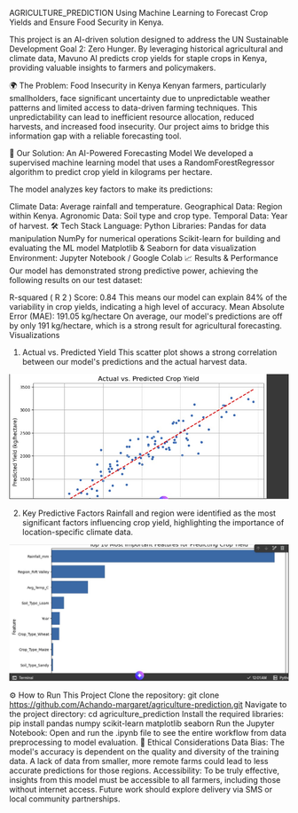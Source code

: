 AGRICULTURE_PREDICTION
Using Machine Learning to Forecast Crop Yields and Ensure Food Security in Kenya.

This project is an AI-driven solution designed to address the UN Sustainable Development Goal 2: Zero Hunger. By leveraging historical agricultural and climate data, Mavuno AI predicts crop yields for staple crops in Kenya, providing valuable insights to farmers and policymakers.

🌍 The Problem: Food Insecurity in Kenya
Kenyan farmers, particularly smallholders, face significant uncertainty due to unpredictable weather patterns and limited access to data-driven farming techniques. This unpredictability can lead to inefficient resource allocation, reduced harvests, and increased food insecurity. Our project aims to bridge this information gap with a reliable forecasting tool.

🤖 Our Solution: An AI-Powered Forecasting Model
We developed a supervised machine learning model that uses a RandomForestRegressor algorithm to predict crop yield in kilograms per hectare.

The model analyzes key factors to make its predictions:

Climate Data: Average rainfall and temperature.
Geographical Data: Region within Kenya.
Agronomic Data: Soil type and crop type.
Temporal Data: Year of harvest.
🛠️ Tech Stack
Language: Python
Libraries:
Pandas for data manipulation
NumPy for numerical operations
Scikit-learn for building and evaluating the ML model
Matplotlib & Seaborn for data visualization
Environment: Jupyter Notebook / Google Colab
📈 Results & Performance
Our model has demonstrated strong predictive power, achieving the following results on our test dataset:

R-squared (
R
2
) Score: 0.84
This means our model can explain 84% of the variability in crop yields, indicating a high level of accuracy.
Mean Absolute Error (MAE): 191.05 kg/hectare
On average, our model's predictions are off by only 191 kg/hectare, which is a strong result for agricultural forecasting.
Visualizations
1. Actual vs. Predicted Yield
This scatter plot shows a strong correlation between our model's predictions and the actual harvest data.

![Actual vs. Predicted Plot](Screenshot1.jpg)

2. Key Predictive Factors
Rainfall and region were identified as the most significant factors influencing crop yield, highlighting the importance of location-specific climate data.

![Feature Importance Plot](Screenshot2.jpg)

⚙️ How to Run This Project
Clone the repository:
git clone https://github.com/Achando-margaret/agriculture-prediction.git
Navigate to the project directory:
cd agriculture_prediction
Install the required libraries:
pip install pandas numpy scikit-learn matplotlib seaborn
Run the Jupyter Notebook: Open and run the .ipynb file to see the entire workflow from data preprocessing to model evaluation.
🤔 Ethical Considerations
Data Bias: The model's accuracy is dependent on the quality and diversity of the training data. A lack of data from smaller, more remote farms could lead to less accurate predictions for those regions.
Accessibility: To be truly effective, insights from this model must be accessible to all farmers, including those without internet access. Future work should explore delivery via SMS or local community partnerships.
